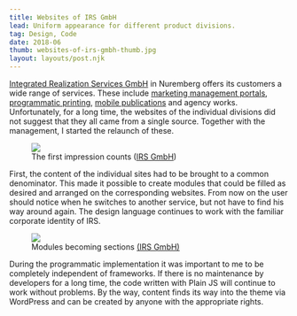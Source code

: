 ```yaml
---
title: Websites of IRS GmbH
lead: Uniform appearance for different product divisions.
tag: Design, Code
date: 2018-06
thumb: websites-of-irs-gmbh-thumb.jpg
layout: layouts/post.njk
---
```


<a href="https://irs-nbg.de/" target="_blank" rel="noopener noreferrer">Integrated Realization Services GmbH</a> in Nuremberg offers its customers a wide range of services. These include <a href="http://web-to-media.de/" target="_blank" rel="noopener noreferrer">marketing management portals</a>, <a href="https://genow.de/" target="_blank" rel="noopener noreferrer">programmatic printing</a>, <a href="https://gecona.de/" target="_blank" rel="noopener noreferrer">mobile publications</a> and agency works. Unfortunately, for a long time, the websites of the individual divisions did not suggest that they all came from a single source. Together with the management, I started the relaunch of these.

<figure>
  <img src="{{ '/img/posts/websites-of-irs-gmbh/home.jpg' | url }}">
  <figcaption class="post__caption">
    The first impression counts
    (<a href="https://irs-nbg.de/" target="_blank" rel="noopener noreferrer">IRS GmbH</a>)
  </figcaption>
</figure>

First, the content of the individual sites had to be brought to a common denominator. This made it possible to create modules that could be filled as desired and arranged on the corresponding websites. From now on the user should notice when he switches to another service, but not have to find his way around again. The design language continues to work with the familiar corporate identity of IRS.

<figure>
  <img src="{{ '/img/posts/websites-of-irs-gmbh/sections.jpg' | url }}">
  <figcaption class="post__caption">
    Modules becoming sections
    <a href="https://irs-nbg.de/" target="_blank" rel="noopener noreferrer">(IRS GmbH)</a>
  </figcaption>
</figure>

During the programmatic implementation it was important to me to be completely independent of frameworks. If there is no maintenance by developers for a long time, the code written with Plain JS will continue to work without problems. By the way, content finds its way into the theme via WordPress and can be created by anyone with the appropriate rights.
